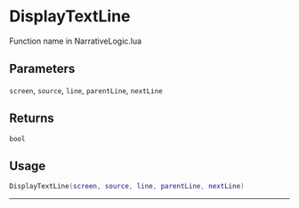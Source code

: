 # DisplayTextLine
Function name in NarrativeLogic.lua
## Parameters
`screen`, `source`, `line`, `parentLine`, `nextLine`
## Returns
`bool`
## Usage
```lua
DisplayTextLine(screen, source, line, parentLine, nextLine)
```
---
